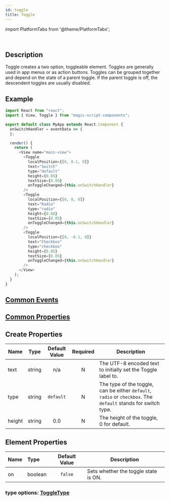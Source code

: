 ```yaml
---
id: toggle
title: Toggle
---
```


import PlatformTabs from '@theme/PlatformTabs';

<PlatformTabs component='toggle' />​

## Description

Toggle creates a two option, toggleable element. Toggles are generally used in app menus or as action buttons. Toggles can be grouped together and depend on the state of a parent toggle. If the parent toggle is off, the descendent toggles are usually disabled.

## Example

```javascript
import React from "react";
import { View, Toggle } from "magic-script-components";

export default class MyApp extends React.Component {
  onSwitchHandler = eventData => {
  };

  render() {
    return (
      <View name="main-view">
        <Toggle
          localPosition={[0, 0.1, 0]}
          text="Switch"
          type="default"
          height={0.05}
          textSize={0.05}
          onToggleChanged={this.onSwitchHandler}
        />
        <Toggle
          localPosition={[0, 0, 0]}
          text="Radio"
          type="radio"
          height={0.08}
          textSize={0.05}
          onToggleChanged={this.onSwitchHandler}
        />
        <Toggle
          localPosition={[0, -0.1, 0]}
          text="Checkbox"
          type="checkbox"
          height={0.05}
          textSize={0.05}
          onToggleChanged={this.onSwitchHandler}
        />
      </View>
    );
  }
}
```

## [Common Events](../events/CommonEvents.md)

## [Common Properties](../types/Properties.md)

## Create Properties

| Name   | Type   | Default Value | Required | Description                                                                                                     |
| ------ | ------ | :-----------: | :------: | --------------------------------------------------------------------------------------------------------------- |
| text   | string |      n/a      |    N     | The UTF-8 encoded text to initially set the Toggle label to.                                                    |
| type   | string |     `default` |    N     | The type of the toggle, can be either `default`, `radio` or `checkbox`. The `default` stands for switch type.   |
| height | string |      0.0      |    N     | The height of the toggle, 0 for default.                                                                        |

## Element Properties

| Name | Type    | Default Value | Description                          |
| :--- | :------ | :-----------: | ------------------------------------ |
| on   | boolean |    `false`    | Sets whether the toggle state is ON. |

### type options: [ToggleType](../types/ToggleType.md)
